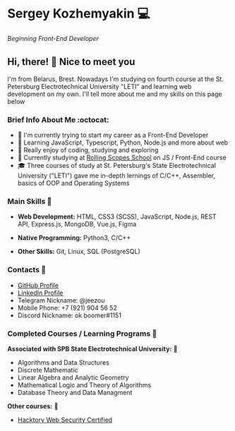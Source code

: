 # Sergey Kozhemyakin :computer:
###### Beginning Front-End Developer

## Hi, there! :wave: Nice to meet you

I'm from Belarus, Brest. Nowadays I'm studying on fourth course at the St. Petersburg Electrotechnical University "LETI" and learning web development on my own. I'll tell more about me and my skills on this page below

### Brief Info About Me :octocat:
- :eyes: I'm currently trying to start my career as a Front-End Developer
- :feet: Learning JavaScript, Typescript, Python, Node.js and more about web 
- :dizzy: Really enjoy of coding, studying and exploring 
- :star2: Currently studying at [Rolling Scopes School](https://rs.school/) on JS / Front-End course
- :mortar_board: Three courses of study at St. Petersburg's State Electrotechnical University ("LETI") gave me in-depth lernings of C/C++, Assembler, basics of OOP and Operating Systems

### Main Skills :bookmark_tabs:
- **Web Development:** HTML, CSS3 (SCSS), JavaScript, Node.js, REST API, Express.js, MongoDB, Vue.js, Figma

- **Native Programming:** Python3, C/C++

- **Other Skills:** Git, Linux, SQL (PostgreSQL)

### Contacts :iphone:
- [GitHub Profile](https://github.com/jeezou)
- [LinkedIn Profile](https://www.linkedin.com/in/pugocoder/)
- Telegram Nickname: @jeezou 
- Mobile Phone: +7 (921) 904 56 52
- Discord Nickname: ok boomer#1151

### Completed Courses / Learning Programs :page_with_curl:
**Associated with SPB State Electrotechnical University:** :triangular_ruler: 
- Algorithms and Data Structures
- Discrete Mathematic
- Linear Algebra and Analytic Geometry
- Mathematical Logic and Theory of Algorithms
- Database Theory and Data Managment

**Other courses:** :paperclip: 
- [Hacktory Web Security Certified](https://app.hacktory.ai/certificates/0c81aef1-412c-4fce-a1e0-a360876f8664)
